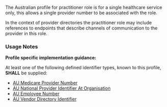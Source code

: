
The Australian profile for practitioner role is for a single healthcare service only, this allows a single provider number to be associated with the role.

In the context of provider directories the practitioner role may include references to endpoints that describe channels of communication to the provider in this role.

### Usage Notes

**Profile specific implementation guidance:**

At least one of the following defined identifier types, known to this profile, **SHALL** be supplied:

* [AU Medicare Provider Number](https://hl7.org.au/fhir/4.1.0/StructureDefinition-au-medicareprovidernumber.html)
* [AU National Provider Identifier At Organisation](https://hl7.org.au/fhir/4.1.0/StructureDefinition-au-nationalprovideridentifieratorganisation.html)
* [AU Employee Number](https://hl7.org.au/fhir/4.1.0/StructureDefinition-au-employeenumber.html)
* [AU Vendor Directory Identifier](StructureDefinition-au-pd-vdi.html)
